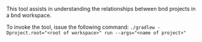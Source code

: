 This tool assists in understanding the relationships between bnd projects in a bnd workspace.

To invoke the tool, issue the following command:
`./gradlew -Dproject.root="<root of workspace>" run --args="<name of project>"`

